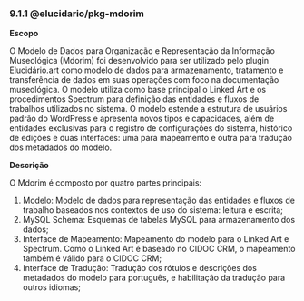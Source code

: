 ### 9.1.1 @elucidario/pkg-mdorim

**Escopo**

O Modelo de Dados para Organização e Representação da Informação Museológica (Mdorim) foi desenvolvido para ser utilizado pelo plugin Elucidário.art como modelo de dados para armazenamento, tratamento e transferência de dados em suas operações com foco na documentação museológica. O modelo utiliza como base principal o Linked Art e os procedimentos Spectrum para definição das entidades e fluxos de trabalhos utilizados no sistema. O modelo estende a estrutura de usuários padrão do WordPress e apresenta novos tipos e capacidades, além de entidades exclusivas para o registro de configurações do sistema, histórico de edições e duas interfaces: uma para mapeamento e outra para tradução dos metadados do modelo.

**Descrição**

O Mdorim é composto por quatro partes principais:

1. Modelo: Modelo de dados para representação das entidades e fluxos de trabalho baseados nos contextos de uso do sistema: leitura e escrita;
2. MySQL Schema: Esquemas de tabelas MySQL para armazenamento dos dados;
3. Interface de Mapeamento: Mapeamento do modelo para o Linked Art e Spectrum. Como o Linked Art é baseado no CIDOC CRM, o mapeamento também é válido para o CIDOC CRM;
4. Interface de Tradução: Tradução dos rótulos e descrições dos metadados do modelo para português, e habilitação da tradução para outros idiomas;
